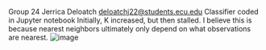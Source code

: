 Group 24
Jerrica Deloatch
deloatchj22@students.ecu.edu
Classifier coded in Jupyter notebook
Initially, K increased, but then stalled. I believe this is because nearest neighbors ultimately only depend on what observations are nearest.
![image](https://user-images.githubusercontent.com/113311736/190349328-acd60667-48b2-4792-9128-c26b90bcad37.png)
